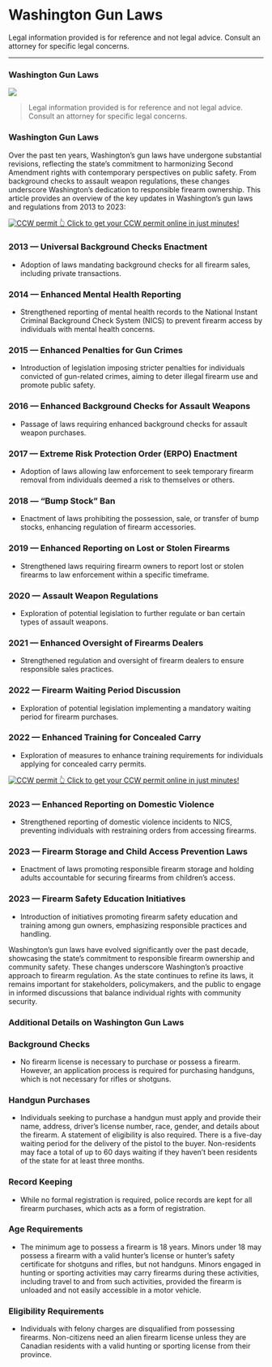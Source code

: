 # Washington Gun Laws

Legal information provided is for reference and not legal advice. Consult an attorney for specific legal concerns. 

* * *

### Washington Gun Laws

![](https://cdn-images-1.medium.com/max/1200/1*-dAsnK_--GoQHS781UFUNQ.png)

> Legal information provided is for reference and not legal advice. Consult an attorney for specific legal concerns.

### Washington Gun Laws

Over the past ten years, Washington’s gun laws have undergone substantial revisions, reflecting the state’s commitment to harmonizing Second Amendment rights with contemporary perspectives on public safety. From background checks to assault weapon regulations, these changes underscore Washington’s dedication to responsible firearm ownership. This article provides an overview of the key updates in Washington’s gun laws and regulations from 2013 to 2023:

<a href="https://serp.ly/ccw">
<div>
    <img src="https://cdn-images-1.medium.com/max/1200/1*aCmvRhaa5Xjz4zDZxHzAjg.png" alt="CCW permit">
    👆 Click to get your CCW permit online in just minutes!
</div>
</a>

### 2013 — Universal Background Checks Enactment

  * Adoption of laws mandating background checks for all firearm sales, including private transactions.



### 2014 — Enhanced Mental Health Reporting

  * Strengthened reporting of mental health records to the National Instant Criminal Background Check System (NICS) to prevent firearm access by individuals with mental health concerns.



### 2015 — Enhanced Penalties for Gun Crimes

  * Introduction of legislation imposing stricter penalties for individuals convicted of gun-related crimes, aiming to deter illegal firearm use and promote public safety.



### 2016 — Enhanced Background Checks for Assault Weapons

  * Passage of laws requiring enhanced background checks for assault weapon purchases.



### 2017 — Extreme Risk Protection Order (ERPO) Enactment

  * Adoption of laws allowing law enforcement to seek temporary firearm removal from individuals deemed a risk to themselves or others.



### 2018 — “Bump Stock” Ban

  * Enactment of laws prohibiting the possession, sale, or transfer of bump stocks, enhancing regulation of firearm accessories.



### 2019 — Enhanced Reporting on Lost or Stolen Firearms

  * Strengthened laws requiring firearm owners to report lost or stolen firearms to law enforcement within a specific timeframe.



### 2020 — Assault Weapon Regulations

  * Exploration of potential legislation to further regulate or ban certain types of assault weapons.



### 2021 — Enhanced Oversight of Firearms Dealers

  * Strengthened regulation and oversight of firearm dealers to ensure responsible sales practices.



### 2022 — Firearm Waiting Period Discussion

  * Exploration of potential legislation implementing a mandatory waiting period for firearm purchases.



### 2022 — Enhanced Training for Concealed Carry

  * Exploration of measures to enhance training requirements for individuals applying for concealed carry permits.



<a href="https://serp.ly/ccw">
<div>
    <img src="https://cdn-images-1.medium.com/max/1200/1*TMCVgNoKp2NAtvLSAMkaJg.png" alt="CCW permit">
    👆 Click to get your CCW permit online in just minutes!
</div>
</a>


### 2023 — Enhanced Reporting on Domestic Violence

  * Strengthened reporting of domestic violence incidents to NICS, preventing individuals with restraining orders from accessing firearms.



### 2023 — Firearm Storage and Child Access Prevention Laws

  * Enactment of laws promoting responsible firearm storage and holding adults accountable for securing firearms from children’s access.



### 2023 — Firearm Safety Education Initiatives

  * Introduction of initiatives promoting firearm safety education and training among gun owners, emphasizing responsible practices and handling.



Washington’s gun laws have evolved significantly over the past decade, showcasing the state’s commitment to responsible firearm ownership and community safety. These changes underscore Washington’s proactive approach to firearm regulation. As the state continues to refine its laws, it remains important for stakeholders, policymakers, and the public to engage in informed discussions that balance individual rights with community security.

### Additional Details on Washington Gun Laws

### Background Checks

  * No firearm license is necessary to purchase or possess a firearm. However, an application process is required for purchasing handguns, which is not necessary for rifles or shotguns.



### Handgun Purchases

  * Individuals seeking to purchase a handgun must apply and provide their name, address, driver’s license number, race, gender, and details about the firearm. A statement of eligibility is also required. There is a five-day waiting period for the delivery of the pistol to the buyer. Non-residents may face a total of up to 60 days waiting if they haven’t been residents of the state for at least three months.



### Record Keeping

  * While no formal registration is required, police records are kept for all firearm purchases, which acts as a form of registration.



### Age Requirements

  * The minimum age to possess a firearm is 18 years. Minors under 18 may possess a firearm with a valid hunter’s license or hunter’s safety certificate for shotguns and rifles, but not handguns. Minors engaged in hunting or sporting activities may carry firearms during these activities, including travel to and from such activities, provided the firearm is unloaded and not easily accessible in a motor vehicle.



### Eligibility Requirements

  * Individuals with felony charges are disqualified from possessing firearms. Non-citizens need an alien firearm license unless they are Canadian residents with a valid hunting or sporting license from their province.




